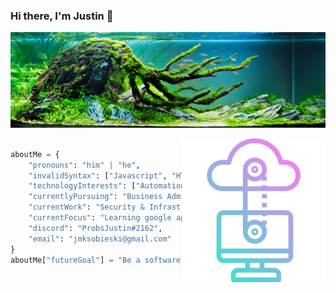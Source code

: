 ### Hi there, I'm Justin 👋
![Header image](https://raw.githubusercontent.com/SobieskiCodes/SobieskiCodes/main/GitHub_Header.jpg)

<img align='right' src="https://raw.githubusercontent.com/SobieskiCodes/SobieskiCodes/main/Cloud-Computing.png" width="230">

[comment]: <> (https://www.freepik.com/search?format=search&query=technology&type=icon hello future me)

```python

aboutMe = {
    "pronouns": "him" | "he",
    "invalidSyntax": ["Javascript", "HTML", "CSS", "Python", "PHP"],
    "technologyInterests": ["Automation", "Scripting", "Bots", "APIs", "Injection"],
    "currentlyPursuing": "Business Administration in Computer Information Systems",
    "currentWork": "Security & Infrastructure in the mortgage sector",
    "currentFocus": "Learning google app scripting",
    "discord": "ProbsJustin#2162",
    "email": "jmksobieski@gmail.com"
}
aboutMe["futureGoal"] = "Be a software developer for you." 

```

